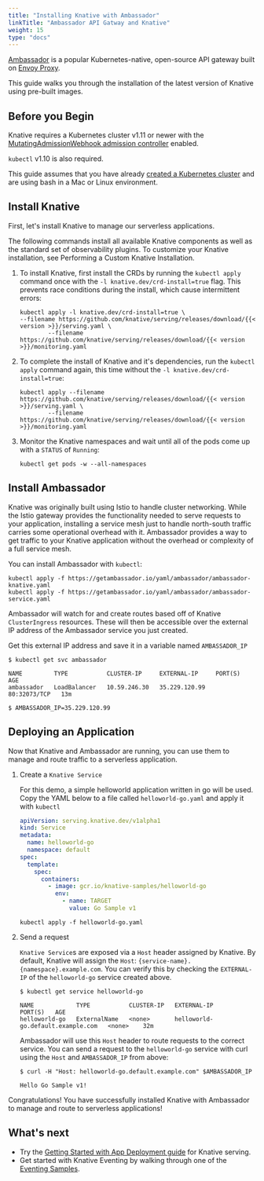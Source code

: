 ```yaml
---
title: "Installing Knative with Ambassador"
linkTitle: "Ambassador API Gatway and Knative"
weight: 15
type: "docs"
---
```


[Ambassador](https://www.getambassador.io/) is a popular Kubernetes-native,
open-source API gateway built on [Envoy Proxy](https://www.envoyproxy.io/).

This guide walks you through the installation of the latest version of Knative
using pre-built images.

## Before you Begin

Knative requires a Kubernetes cluster v1.11 or newer with the
[MutatingAdmissionWebhook admission controller](https://kubernetes.io/docs/reference/access-authn-authz/admission-controllers/#how-do-i-turn-on-an-admission-controller)
enabled.

`kubectl` v1.10 is also required.

This guide assumes that you have already
[created a Kubernetes cluster](https://kubernetes.io/docs/setup/) and are using
bash in a Mac or Linux environment.

## Install Knative

First, let's install Knative to manage our serverless applications.

The following commands install all available Knative components as well as the
standard set of observability plugins. To customize your Knative installation,
see Performing a Custom Knative Installation.

1.  To install Knative, first install the CRDs by running the `kubectl apply`
    command once with the `-l knative.dev/crd-install=true` flag. This prevents
    race conditions during the install, which cause intermittent errors:

        kubectl apply -l knative.dev/crd-install=true \
        --filename https://github.com/knative/serving/releases/download/{{< version >}}/serving.yaml \
                --filename https://github.com/knative/serving/releases/download/{{< version >}}/monitoring.yaml

2.  To complete the install of Knative and it's dependencies, run the
    `kubectl apply` command again, this time without the
    `-l knative.dev/crd-install=true`:

        kubectl apply --filename https://github.com/knative/serving/releases/download/{{< version >}}/serving.yaml \
                --filename https://github.com/knative/serving/releases/download/{{< version >}}/monitoring.yaml

3.  Monitor the Knative namespaces and wait until all of the pods come up with a
    `STATUS` of `Running`:

    ```
    kubectl get pods -w --all-namespaces
    ```

## Install Ambassador

Knative was originally built using Istio to handle cluster networking. While the
Istio gateway provides the functionality needed to serve requests to your
application, installing a service mesh just to handle north-south traffic
carries some operational overhead with it. Ambassador provides a way to get
traffic to your Knative application without the overhead or complexity of a full
service mesh.

You can install Ambassador with `kubectl`:

```
kubectl apply -f https://getambassador.io/yaml/ambassador/ambassador-knative.yaml
kubectl apply -f https://getambassador.io/yaml/ambassador/ambassador-service.yaml
```

Ambassador will watch for and create routes based off of Knative
`ClusterIngress` resources. These will then be accessible over the external IP
address of the Ambassador service you just created.

Get this external IP address and save it in a variable named `AMBASSADOR_IP`

```
$ kubectl get svc ambassador

NAME         TYPE           CLUSTER-IP     EXTERNAL-IP     PORT(S)        AGE
ambassador   LoadBalancer   10.59.246.30   35.229.120.99   80:32073/TCP   13m

$ AMBASSADOR_IP=35.229.120.99
```

## Deploying an Application

Now that Knative and Ambassador are running, you can use them to manage and
route traffic to a serverless application.

1. Create a `Knative Service`

   For this demo, a simple helloworld application written in go will be used.
   Copy the YAML below to a file called `helloworld-go.yaml` and apply it with
   `kubectl`

   ```yaml
   apiVersion: serving.knative.dev/v1alpha1
   kind: Service
   metadata:
     name: helloworld-go
     namespace: default
   spec:
     template:
       spec:
         containers:
           - image: gcr.io/knative-samples/helloworld-go
             env:
               - name: TARGET
                 value: Go Sample v1
   ```

   ```
   kubectl apply -f helloworld-go.yaml
   ```

2. Send a request

   `Knative Service`s are exposed via a `Host` header assigned by Knative. By
   default, Knative will assign the `Host`:
   `{service-name}.{namespace}.example.com`. You can verify this by checking the
   `EXTERNAL-IP` of the `helloworld-go` service created above.

   ```
   $ kubectl get service helloworld-go

   NAME            TYPE           CLUSTER-IP   EXTERNAL-IP                         PORT(S)   AGE
   helloworld-go   ExternalName   <none>       helloworld-go.default.example.com   <none>    32m
   ```

   Ambassador will use this `Host` header to route requests to the correct
   service. You can send a request to the `helloworld-go` service with curl
   using the `Host` and `AMBASSADOR_IP` from above:

   ```
   $ curl -H "Host: helloworld-go.default.example.com" $AMBASSADOR_IP

   Hello Go Sample v1!
   ```

Congratulations! You have successfully installed Knative with Ambassador to
manage and route to serverless applications!

## What's next

- Try the
  [Getting Started with App Deployment guide](./getting-started-knative-app/)
  for Knative serving.
- Get started with Knative Eventing by walking through one of the
  [Eventing Samples](../eventing/samples/).
